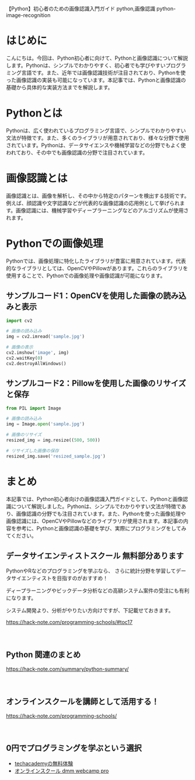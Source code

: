【Python】初心者のための画像認識入門ガイド
python,画像認識
python-image-recognition

# はじめに

こんにちは。今回は、Python初心者に向けて、Pythonと画像認識について解説します。Pythonは、シンプルでわかりやすく、初心者でも学びやすいプログラミング言語です。また、近年では画像認識技術が注目されており、Pythonを使った画像認識の実装も可能になっています。本記事では、Pythonと画像認識の基礎から具体的な実装方法までを解説します。

# Pythonとは

Pythonは、広く使われているプログラミング言語で、シンプルでわかりやすい文法が特徴です。また、多くのライブラリが用意されており、様々な分野で使用されています。Pythonは、データサイエンスや機械学習などの分野でもよく使われており、その中でも画像認識の分野で注目されています。

# 画像認識とは

画像認識とは、画像を解析し、その中から特定のパターンを検出する技術です。例えば、顔認識や文字認識などが代表的な画像認識の応用例として挙げられます。画像認識には、機械学習やディープラーニングなどのアルゴリズムが使用されます。

# Pythonでの画像処理

Pythonでは、画像処理に特化したライブラリが豊富に用意されています。代表的なライブラリとしては、OpenCVやPillowがあります。これらのライブラリを使用することで、Pythonでの画像処理や画像認識が可能になります。

## サンプルコード1：OpenCVを使用した画像の読み込みと表示

```python
import cv2

# 画像の読み込み
img = cv2.imread('sample.jpg')

# 画像の表示
cv2.imshow('image', img)
cv2.waitKey(0)
cv2.destroyAllWindows()
```

## サンプルコード2：Pillowを使用した画像のリサイズと保存

```python
from PIL import Image

# 画像の読み込み
img = Image.open('sample.jpg')

# 画像のリサイズ
resized_img = img.resize((500, 500))

# リサイズした画像の保存
resized_img.save('resized_sample.jpg')
```

# まとめ

本記事では、Python初心者向けの画像認識入門ガイドとして、Pythonと画像認識について解説しました。Pythonは、シンプルでわかりやすい文法が特徴であり、画像認識の分野でも注目されています。また、Pythonを使った画像処理や画像認識には、OpenCVやPillowなどのライブラリが使用されます。本記事の内容を参考に、Pythonと画像認識の基礎を学び、実際にプログラミングをしてみてください。

## データサイエンティストスクール 無料部分あります
PythonやRなどのプログラミングを学ぶなら、
さらに統計分野を学習してデータサイエンティストを目指すのがおすすめ！

ディープラーニングやビックデータ分析などの高額システム案件の受注にも有利になります。

システム開発より、分析がやりたい方向けですが、下記載せておきます。

https://hack-note.com/programming-schools/#toc17

　

## Python 関連のまとめ
https://hack-note.com/summary/python-summary/

　

## オンラインスクールを講師として活用する！
https://hack-note.com/programming-schools/

　

## 0円でプログラミングを学ぶという選択
- [techacademyの無料体験](//af.moshimo.com/af/c/click?a_id=2612475&amp;p_id=1555&amp;pc_id=2816&amp;pl_id=22706&amp;url=https%3a%2f%2ftechacademy.jp%2fhtmlcss-trial%3futm_source%3dmoshimo%26utm_medium%3daffiliate%26utm_campaign%3dtextad)
- [オンラインスクール dmm webcamp pro](//af.moshimo.com/af/c/click?a_id=2612482&amp;p_id=1363&amp;pc_id=2297&amp;pl_id=39999&amp;guid=on)

